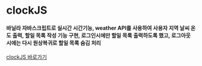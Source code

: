 # clockJS

#### 바닐라 자바스크립트로 실시간 시간기능, weather API를 사용하여 사용자 지역 날씨 온도 출력, 할일 목록 작성 기능 구현, 로그인시에만 할일 목록 출력하도록 했고, 로그아웃 시에는 다시 원상복귀로 할일 목록 숨김 처리

[clockJS 바로가기](https://chanho-yoon.github.io/clockJS/)
